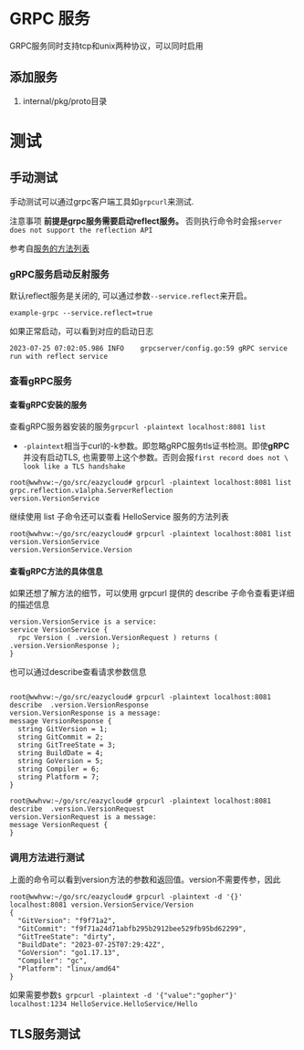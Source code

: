 
# GRPC 服务
GRPC服务同时支持tcp和unix两种协议，可以同时启用

## 添加服务
1. internal/pkg/proto目录


# 测试
## 手动测试
手动测试可以通过grpc客户端工具如`grpcurl`来测试. 

注意事项 **前提是grpc服务需要启动reflect服务。**
否则执行命令时会报`server does not support the reflection API`

参考自[服务的方法列表](https://chai2010.cn/advanced-go-programming-book/ch4-rpc/ch4-08-grpcurl.html)

###  gRPC服务启动反射服务
默认reflect服务是关闭的, 可以通过参数`--service.reflect`来开启。

`example-grpc --service.reflect=true`

如果正常启动，可以看到对应的启动日志
```
2023-07-25 07:02:05.986 INFO    grpcserver/config.go:59 gRPC service run with reflect service
``` 

### 查看gRPC服务
#### 查看gRPC安装的服务
查看gRPC服务器安装的服务`grpcurl -plaintext localhost:8081 list`
* `-plaintext`相当于curl的-k参数。即忽略gRPC服务tls证书检测。即使**gRPC**并没有启动TLS,
    也需要带上这个参数。否则会报`first record does not \
                   look like a TLS handshake`

```
root@wwhvw:~/go/src/eazycloud# grpcurl -plaintext localhost:8081 list
grpc.reflection.v1alpha.ServerReflection
version.VersionService
```

继续使用 list 子命令还可以查看 HelloService 服务的方法列表
```
root@wwhvw:~/go/src/eazycloud# grpcurl -plaintext localhost:8081 list version.VersionService
version.VersionService.Version
```

#### 查看gRPC方法的具体信息
如果还想了解方法的细节，可以使用 grpcurl 提供的 describe 子命令查看更详细的描述信息
```
version.VersionService is a service:
service VersionService {
  rpc Version ( .version.VersionRequest ) returns ( .version.VersionResponse );
}
```

也可以通过describe查看请求参数信息
```

root@wwhvw:~/go/src/eazycloud# grpcurl -plaintext localhost:8081 describe  .version.VersionResponse
version.VersionResponse is a message:
message VersionResponse {
  string GitVersion = 1;
  string GitCommit = 2;
  string GitTreeState = 3;
  string BuildDate = 4;
  string GoVersion = 5;
  string Compiler = 6;
  string Platform = 7;
}

root@wwhvw:~/go/src/eazycloud# grpcurl -plaintext localhost:8081 describe  .version.VersionRequest
version.VersionRequest is a message:
message VersionRequest {
}

```

### 调用方法进行测试
上面的命令可以看到version方法的参数和返回值。version不需要传参，因此
```
root@wwhvw:~/go/src/eazycloud# grpcurl -plaintext -d '{}' localhost:8081 version.VersionService/Version
{
  "GitVersion": "f9f71a2",
  "GitCommit": "f9f71a24d71abfb295b2912bee529fb95bd62299",
  "GitTreeState": "dirty",
  "BuildDate": "2023-07-25T07:29:42Z",
  "GoVersion": "go1.17.13",
  "Compiler": "gc",
  "Platform": "linux/amd64"
}
```

如果需要参数`$ grpcurl -plaintext -d '{"value":"gopher"}' 
          localhost:1234 HelloService.HelloService/Hello`


## TLS服务测试
